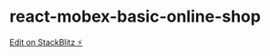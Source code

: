 # react-mobex-basic-online-shop

[Edit on StackBlitz ⚡️](https://stackblitz.com/edit/react-mobex-basic-online-shop)